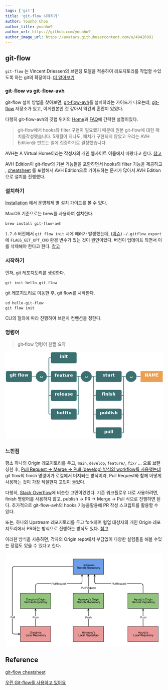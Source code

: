 ```yaml
---
tags: ['git']
title: 'git-flow 시작하기'
author: Younho Choo
author_title: younho9
author_url: https://github.com/younho9
author_image_url: https://avatars.githubusercontent.com/u/48426991
---
```


## git-flow

`git-flow` 는 Vincent Driessen의 브랜칭 모델을 적용하여 레포지토리를 작업할 수있도록 하는 git의 확장이다. [더 알아보기](https://nvie.com/posts/a-successful-git-branching-model/)

### git-flow vs git-flow-avh

git-flow 설치 방법을 찾아보면, [git-flow-avh](https://github.com/petervanderdoes/gitflow-avh)를 설치하라는 가이드가 나오는데, [git-flow](https://github.com/nvie/gitflow) 저장소가 있고, 이게원본인 것 같아서 약간의 혼란이 있었다.

다행히 git-flow-avh의 깃헙 위키의 [Home](https://github.com/petervanderdoes/gitflow-avh/wiki#what-is-git-flow-avh-edition)과 [FAQ](https://github.com/petervanderdoes/gitflow-avh/wiki/FAQ)에 간략한 설명이있다.

> git-flow에서 hooks와 filter 구현이 필요했기 때문에 원본 git-flow에 대한 패치를작성했습니다. 5개월이 지나도, 패치가 구현되지 않았고 우리는 AVH Edition을 만드는 일에 집중하기로 결정했습니다.

AVH는 A Virtual Home이라는 작성자의 개인 웹사이트 이름에서 따왔다고 한다. [참고](https://github.com/petervanderdoes/gitflow-avh/issues/242)

AVH Edition이 git-flow의 기본 기능들을 포함하면서 hooks와 filter 기능을 제공하고 , [cheatsheet](https://danielkummer.github.io/git-flow-cheatsheet/index.ko_KR.html) 를 포함해서 AVH Edition으로 가이드하는 문서가 많아서 AVH Edition으로 설치를 진행했다.

### 설치하기

[Installation](https://github.com/petervanderdoes/gitflow-avh/wiki/Installation) 에서 운영체제 별 설치 가이드를 볼 수 있다.

MacOS 기준으로는 brew를 사용하여 설치한다.

```
brew install git-flow-avh
```

`1.7.0` 버전에서 `git flow init` 시에 에러가 발생했는데, ([이슈](https://github.com/fork-dev/Tracker/issues/418)) `~/.gitflow_export` 에 `FLAGS_GET_OPT_CMD` 환경 변수가 있는 것이 원인이었다. 버전이 업데이트 되면서 이를 삭제해야 한다고 한다. [참고](https://github.com/petervanderdoes/gitflow-avh/wiki/Installing-on-Mac-OS-X#post-installation-setup)

### 시작하기

먼저, git 레포지토리를 생성한다.

```
git init hello-git-flow
```

git 레포지토리로 이동한 후, git flow를 시작한다.

```
cd hello-git-flow
git flow init
```

CLI의 질의에 따라 진행하여 브랜치 컨벤션을 정한다.

### 명령어

> git-flow 명령어 한짤 요약

![git-flow commands](images/2021-07-06-git-flow-commands.png)

### 느낀점

평소 하나의 Origin 레포지토리를 두고, `main`, `develop`, `feature/`, `fix/` ... 으로 브랜칭한 후, [Pull Request -> Merge -> Pull (develop) 방식의 workflow를 사용했는데](https://github.com/elsewhencode/project-guidelines#12-git-workflow) git flow의 finish 명령어가 로컬에서 머지되는 방식이라, Pull Request와 함께 어떻게 사용하는 것이 가장 적절한지 고민이 들었다.

다행히, [Stack Overflow](https://stackoverflow.com/a/58410075)에 비슷한 고민이있었다. 기존 워크플로우 대로 사용하려면, finish 명령어를 사용하지 않고, publish -> PR -> Merge -> Pull 식으로 진행하면 된다. 추가적으로 git-flow-avh의 hooks 기능을활용해 PR 작성 스크립트를 활용할 수 있다.

또는, 하나의 Upstream 레포지토리를 두고 fork하여 협업 대상자의 개인 Origin 레포지토리에서 PR하는 방식으로 진행하는 방식도 있다. [참고](https://techblog.woowahan.com/2553/)

이러한 방식을 사용하면, 각자의 Origin repo에서 부담없이 다양한 실험들을 해볼 수있는 장점도 있을 수 있다고 한다.

![github-flow-repository-structure](images/2021-07-06-github-flow_repository_structure.png)

## Reference

[git-flow cheatsheet](https://danielkummer.github.io/git-flow-cheatsheet/index.ko_KR.html)

[우린 Git-flow를 사용하고 있어요](https://techblog.woowahan.com/2553/)
